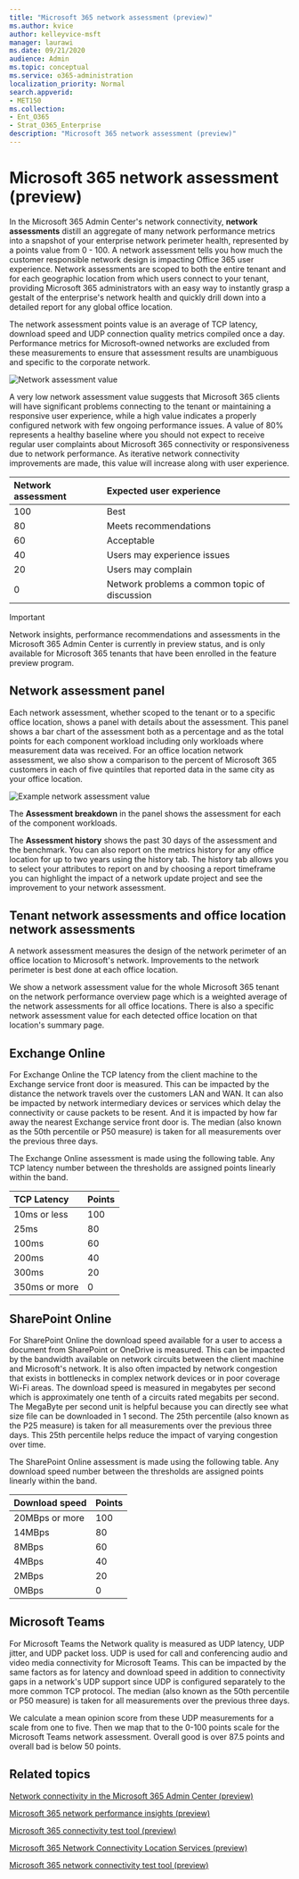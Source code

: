 ```yaml
---
title: "Microsoft 365 network assessment (preview)"
ms.author: kvice
author: kelleyvice-msft
manager: laurawi
ms.date: 09/21/2020
audience: Admin
ms.topic: conceptual
ms.service: o365-administration
localization_priority: Normal
search.appverid:
- MET150
ms.collection:
- Ent_O365
- Strat_O365_Enterprise
description: "Microsoft 365 network assessment (preview)"
---
```


# Microsoft 365 network assessment (preview)

In the Microsoft 365 Admin Center's network connectivity, **network assessments** distill an aggregate of many network performance metrics into a snapshot of your enterprise network perimeter health, represented by a points value from 0 - 100. A network assessment tells you how much the customer responsible network design is impacting Office 365 user experience. Network assessments are scoped to both the entire tenant and for each geographic location from which users connect to your tenant, providing Microsoft 365 administrators with an easy way to instantly grasp a gestalt of the enterprise's network health and quickly drill down into a detailed report for any global office location.

The network assessment points value is an average of TCP latency, download speed and UDP connection quality metrics compiled once a day. Performance metrics for Microsoft-owned networks are excluded from these measurements to ensure that assessment results are unambiguous and specific to the corporate network.

![Network assessment value](../media/m365-mac-perf/m365-mac-perf-overview-score-top.png)

A very low network assessment value suggests that Microsoft 365 clients will have significant problems connecting to the tenant or maintaining a responsive user experience, while a high value indicates a properly configured network with few ongoing performance issues. A value of 80% represents a healthy baseline where you should not expect to receive regular user complaints about Microsoft 365 connectivity or responsiveness due to network performance. As iterative network connectivity improvements are made, this value will increase along with user experience.

| Network assessment | Expected user experience |
| :----------------- | :----------------------- |
| 100                | Best                     |
| 80                 | Meets recommendations    |
| 60                 | Acceptable               |
| 40                 | Users may experience issues |
| 20                 | Users may complain       |
| 0                  | Network problems a common topic of discussion |

>[!IMPORTANT]
>Network insights, performance recommendations and assessments in the Microsoft 365 Admin Center is currently in preview status, and is only available for Microsoft 365 tenants that have been enrolled in the feature preview program.

## Network assessment panel

Each network assessment, whether scoped to the tenant or to a specific office location, shows a panel with details about the assessment. This panel shows a bar chart of the assessment both as a percentage and as the total points for each component workload including only workloads where measurement data was received. For an office location network assessment, we also show a comparison to the percent of Microsoft 365 customers in each of five quintiles that reported data in the same city as your office location.

![Example network assessment value](../media/m365-mac-perf/m365-mac-perf-overview-score.png)

The **Assessment breakdown** in the panel shows the assessment for each of the component workloads.

The **Assessment history** shows the past 30 days of the assessment and the benchmark. You can also report on the metrics history for any office location for up to two years using the history tab. The history tab allows you to select your attributes to report on and by choosing a report timeframe you can highlight the impact of a network update project and see the improvement to your network assessment.

## Tenant network assessments and office location network assessments

A network assessment measures the design of the network perimeter of an office location to Microsoft's network. Improvements to the network perimeter is best done at each office location.

We show a network assessment value for the whole Microsoft 365 tenant on the network performance overview page which is a weighted average of the network assessments for all office locations. There is also a specific network assessment value for each detected office location on that location's summary page.

## Exchange Online

For Exchange Online the TCP latency from the client machine to the Exchange service front door is measured. This can be impacted by the distance the network travels over the customers LAN and WAN. It can also be impacted by network intermediary devices or services which delay the connectivity or cause packets to be resent. And it is impacted by how far away the nearest Exchange service front door is. The median (also known as the 50th percentile or P50 measure) is taken for all measurements over the previous three days.

The Exchange Online assessment is made using the following table. Any TCP latency number between the thresholds are assigned points linearly within the band.

| TCP Latency   | Points |
| :------------ | :----- |
| 10ms or less  | 100    |
| 25ms          | 80     |
| 100ms         | 60     |
| 200ms         | 40     |
| 300ms         | 20     |
| 350ms or more | 0      |

## SharePoint Online

For SharePoint Online the download speed available for a user to access a document from SharePoint or OneDrive is measured. This can be impacted by the bandwidth available on network circuits between the client machine and Microsoft's network. It is also often impacted by network congestion that exists in bottlenecks in complex network devices or in poor coverage Wi-Fi areas. The download speed is measured in megabytes per second which is approximately one tenth of a circuits rated megabits per second. The MegaByte per second unit is helpful because you can directly see what size file can be downloaded in 1 second. The 25th percentile (also known as the P25 measure) is taken for all measurements over the previous three days. This 25th percentile helps reduce the impact of varying congestion over time.

The SharePoint Online assessment is made using the following table. Any download speed number between the thresholds are assigned points linearly within the band.

| Download speed | Points |
| :------------- | :----- |
| 20MBps or more | 100    |
| 14MBps         | 80     |
| 8MBps          | 60     |
| 4MBps          | 40     |
| 2MBps          | 20     |
| 0MBps          | 0      |

## Microsoft Teams

For Microsoft Teams the Network quality is measured as UDP latency, UDP jitter, and UDP packet loss. UDP is used for call and conferencing audio and video media connectivity for Microsoft Teams. This can be impacted by the same factors as for latency and download speed in addition to connectivity gaps in a network's UDP support since UDP is configured separately to the more common TCP protocol. The median (also known as the 50th percentile or P50 measure) is taken for all measurements over the previous three days. 

We calculate a mean opinion score from these UDP measurements for a scale from one to five. Then we map that to the 0-100 points scale for the Microsoft Teams network assessment.  Overall good is over 87.5 points and overall bad is below 50 points.

## Related topics

[Network connectivity in the Microsoft 365 Admin Center (preview)](office-365-network-mac-perf-overview.md)

[Microsoft 365 network performance insights (preview)](office-365-network-mac-perf-insights.md)

[Microsoft 365 connectivity test tool (preview)](office-365-network-mac-perf-onboarding-tool.md)

[Microsoft 365 Network Connectivity Location Services (preview)](office-365-network-mac-location-services.md)

[Microsoft 365 network connectivity test tool (preview)](office-365-network-mac-perf-onboarding-tool.md)
